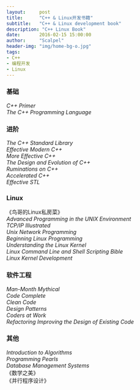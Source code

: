 ```yaml
---
layout:     post
title:      "C++ & Linux开发书籍"
subtitle:   "C++ & Linux development book"
description: "C++ Linux Book"
date:       2016-02-15 15:00:00
author:     "Scalpel"
header-img: "img/home-bg-o.jpg"
tags:
- C++
- 编程开发
- Linux
---
```

### 基础
*C++ Primer*  
*The C++ Programming Language*  

### 进阶
*The C++ Standard Library*  
*Effective Modern C++*  
*More Effective C++*  
*The Design and Evolution of C++*  
*Ruminations on C++*  
*Accelerated C++*  
*Effective STL*  

### Linux
《鸟哥的Linux私房菜》  
*Advanced Programming in the UNIX Environment*  
*TCP/IP Illustrated*  
*Unix Network Programming*  
*Beginning Linux Programming*  
*Understanding the Linux Kernel*  
*Linux Command Line and Shell Scripting Bible*  
*Linux Kernel Development*  

### 软件工程
*Man-Month Mythical*  
*Code Complete*  
*Clean Code*  
*Design Patterns*  
*Coders at Work*  
*Refactoring Improving the Design of Existing Code*  

### 其他
*Introduction to Algorithms*  
*Programming Pearls*  
*Database Management Systems*  
《数学之美》  
《并行程序设计》  




